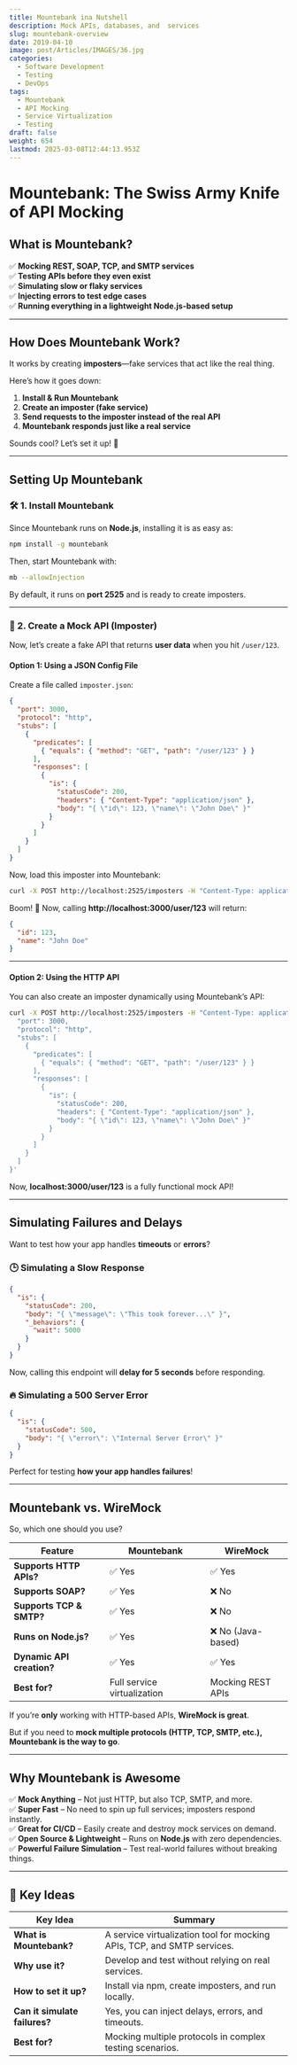 ```yaml
---
title: Mountebank ina Nutshell
description: Mock APIs, databases, and  services
slug: mountebank-overview
date: 2019-04-10
image: post/Articles/IMAGES/36.jpg
categories:
  - Software Development
  - Testing
  - DevOps
tags:
  - Mountebank
  - API Mocking
  - Service Virtualization
  - Testing
draft: false
weight: 654
lastmod: 2025-03-08T12:44:13.953Z
---
```

# Mountebank: The Swiss Army Knife of API Mocking

## What is Mountebank?

<!-- Okay, so you've heard of **WireMock**, but what if I told you there's another tool that can mock **more than just HTTP APIs**? Meet **Mountebank**—a powerful, open-source **service virtualization tool** that lets you **mock APIs, databases, TCP services, SMTP servers, and more**.  

Think of it like WireMock, but with **extra superpowers**. 💪  

It’s perfect for:   -->

✅ **Mocking REST, SOAP, TCP, and SMTP services**\
✅ **Testing APIs before they even exist**\
✅ **Simulating slow or flaky services**\
✅ **Injecting errors to test edge cases**\
✅ **Running everything in a lightweight Node.js-based setup**

<!-- If you're working with **microservices, CI/CD pipelines, or complex testing scenarios**, **Mountebank** is your new best friend.   -->

***

## How Does Mountebank Work?

It works by creating **imposters**—fake services that act like the real thing.

Here’s how it goes down:

1. **Install & Run Mountebank**
2. **Create an imposter (fake service)**
3. **Send requests to the imposter instead of the real API**
4. **Mountebank responds just like a real service**

Sounds cool? Let’s set it up! 🚀

***

## Setting Up Mountebank

### 🛠️ 1. Install Mountebank

Since Mountebank runs on **Node.js**, installing it is as easy as:

```sh
npm install -g mountebank
```

Then, start Mountebank with:

```sh
mb --allowInjection
```

By default, it runs on **port 2525** and is ready to create imposters.

***

### 🔧 2. Create a Mock API (Imposter)

Now, let’s create a fake API that returns **user data** when you hit `/user/123`.

#### **Option 1: Using a JSON Config File**

Create a file called `imposter.json`:

```json
{
  "port": 3000,
  "protocol": "http",
  "stubs": [
    {
      "predicates": [
        { "equals": { "method": "GET", "path": "/user/123" } }
      ],
      "responses": [
        {
          "is": {
            "statusCode": 200,
            "headers": { "Content-Type": "application/json" },
            "body": "{ \"id\": 123, \"name\": \"John Doe\" }"
          }
        }
      ]
    }
  ]
}
```

Now, load this imposter into Mountebank:

```sh
curl -X POST http://localhost:2525/imposters -H "Content-Type: application/json" -d @imposter.json
```

Boom! 🎉 Now, calling **http://localhost:3000/user/123** will return:

```json
{
  "id": 123,
  "name": "John Doe"
}
```

***

#### **Option 2: Using the HTTP API**

You can also create an imposter dynamically using Mountebank’s API:

```sh
curl -X POST http://localhost:2525/imposters -H "Content-Type: application/json" -d '{
  "port": 3000,
  "protocol": "http",
  "stubs": [
    {
      "predicates": [
        { "equals": { "method": "GET", "path": "/user/123" } }
      ],
      "responses": [
        {
          "is": {
            "statusCode": 200,
            "headers": { "Content-Type": "application/json" },
            "body": "{ \"id\": 123, \"name\": \"John Doe\" }"
          }
        }
      ]
    }
  ]
}'
```

Now, **localhost:3000/user/123** is a fully functional mock API!

***

## Simulating Failures and Delays

Want to test how your app handles **timeouts** or **errors**?

### 🕒 Simulating a Slow Response

```json
{
  "is": {
    "statusCode": 200,
    "body": "{ \"message\": \"This took forever...\" }",
    "_behaviors": {
      "wait": 5000
    }
  }
}
```

Now, calling this endpoint will **delay for 5 seconds** before responding.

### 🔥 Simulating a 500 Server Error

```json
{
  "is": {
    "statusCode": 500,
    "body": "{ \"error\": \"Internal Server Error\" }"
  }
}
```

Perfect for testing **how your app handles failures**!

***

## Mountebank vs. WireMock

So, which one should you use?

| Feature                   | Mountebank                  | WireMock          |
| ------------------------- | --------------------------- | ----------------- |
| **Supports HTTP APIs?**   | ✅ Yes                       | ✅ Yes             |
| **Supports SOAP?**        | ✅ Yes                       | ❌ No              |
| **Supports TCP & SMTP?**  | ✅ Yes                       | ❌ No              |
| **Runs on Node.js?**      | ✅ Yes                       | ❌ No (Java-based) |
| **Dynamic API creation?** | ✅ Yes                       | ✅ Yes             |
| **Best for?**             | Full service virtualization | Mocking REST APIs |

If you’re **only** working with HTTP-based APIs, **WireMock is great**.

But if you need to **mock multiple protocols (HTTP, TCP, SMTP, etc.), Mountebank is the way to go**.

***

## Why Mountebank is Awesome

✅ **Mock Anything** – Not just HTTP, but also TCP, SMTP, and more.\
✅ **Super Fast** – No need to spin up full services; imposters respond instantly.\
✅ **Great for CI/CD** – Easily create and destroy mock services on demand.\
✅ **Open Source & Lightweight** – Runs on **Node.js** with zero dependencies.\
✅ **Powerful Failure Simulation** – Test real-world failures without breaking things.

<!-- ---

## Final Thoughts  

Mountebank is **like WireMock on steroids**—it lets you mock **entire systems** without needing real services.  

If you're building **microservices, working with multiple protocols, or need deep testing**, **Mountebank is a game-changer**.  

Go ahead, **mock all the things!** 🚀   -->

***

## 🔑 Key Ideas

| Key Idea                      | Summary                                                                 |
| ----------------------------- | ----------------------------------------------------------------------- |
| **What is Mountebank?**       | A service virtualization tool for mocking APIs, TCP, and SMTP services. |
| **Why use it?**               | Develop and test without relying on real services.                      |
| **How to set it up?**         | Install via npm, create imposters, and run locally.                     |
| **Can it simulate failures?** | Yes, you can inject delays, errors, and timeouts.                       |
| **Best for?**                 | Mocking multiple protocols in complex testing scenarios.                |

```


```
